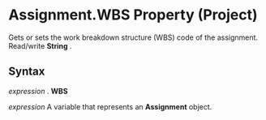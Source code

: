 
# Assignment.WBS Property (Project)

Gets or sets the work breakdown structure (WBS) code of the assignment. Read/write **String** .


## Syntax

 _expression_ . **WBS**

 _expression_ A variable that represents an **Assignment** object.

